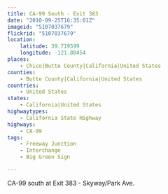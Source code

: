 ```yaml
---
title: CA-99 South - Exit 383
date: "2010-09-25T16:35:01Z"
imageid: "5107037679"
flickrid: "5107037679"
location:
    latitude: 39.719599
    longitude: -121.80454
places:
    - Chico|Butte County|California|United States
counties:
    - Butte County|California|United States
countries:
    - United States
states:
    - California|United States
highwaytypes:
    - California State Highway
highways:
    - CA-99
tags:
    - Freeway Junction
    - Interchange
    - Big Green Sign

---
```

CA-99 south at Exit 383 - Skyway/Park Ave.